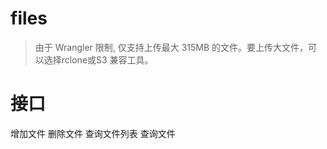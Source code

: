 # files

> 由于 Wrangler 限制, 仅支持上传最大 315MB 的文件。要上传大文件，可以选择rclone或S3 兼容工具。

# 接口

增加文件
删除文件
查询文件列表
查询文件